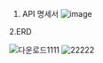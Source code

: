 1. API 명세서
![image](https://github.com/user-attachments/assets/9d1375ea-79c2-414c-a8ef-dc5642a14b4c)


2.ERD 

![다운로드1111](https://github.com/user-attachments/assets/6b1abb3e-756e-49c4-b35f-b1f31affb058)
![22222](https://github.com/user-attachments/assets/1a16de9a-4b64-4f96-bf3c-08d69516e7cc)

